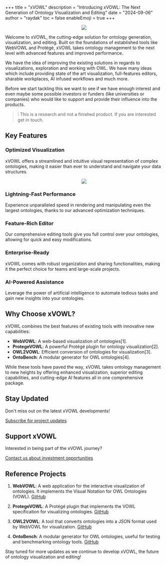 +++
title = "xVOWL"
description = "Introducing xVOWL: The Next Generation of Ontology Visualization and Editing"
date = "2024-09-06"
author = "raydak"
toc = false
enableEmoji = true
+++

<p style="width:30%; text-align:center; margin-left:auto; margin-right:auto;">
    <img src="../logo.svg">
</p>

Welcome to xVOWL, the cutting-edge solution for ontology generation, visualization, and editing. Built on the foundations of established tools like WebVOWL and Protégé, xVOWL takes ontology management to the next level with advanced features and improved performance.

We have the idea of improving the existing solutions in regards to visualizations, exploration and working with OWL. We have many ideas which include providing state of the art visualization, full-features editors, sharable workplaces, AI infused workflows and much more.

Before we start tackling this we want to see if we have enough interest and even maybe some possible investors or funders (like universities or companies) who would like to support and provide their influence into the products. 

> ❕ This is a research and not a finished product. If you are interested get in touch.

## Key Features

### Optimized Visualization

xVOWL offers a streamlined and intuitive visual representation of complex ontologies, making it easier than ever to understand and navigate your data structures.

<p style="width:50%; text-align:center; margin-left:auto; margin-right:auto;">
    <img src="https://www.researchgate.net/publication/349284378/figure/fig1/AS:990742415699970@1613222807643/Overview-of-SILKNOWs-ontology-Image-generated-with-the-WebVOWL-Web-based-Visualization.png">
</p>

### Lightning-Fast Performance

Experience unparalleled speed in rendering and manipulating even the largest ontologies, thanks to our advanced optimization techniques.

### Feature-Rich Editor

Our comprehensive editing tools give you full control over your ontologies, allowing for quick and easy modifications.


### Enterprise-Ready

xVOWL comes with robust organization and sharing functionalities, making it the perfect choice for teams and large-scale projects.

### AI-Powered Assistance

Leverage the power of artificial intelligence to automate tedious tasks and gain new insights into your ontologies.

## Why Choose xVOWL?

xVOWL combines the best features of existing tools with innovative new capabilities:

- **WebVOWL**: A web-based visualization of ontologies[1].
- **ProtegeVOWL**: A powerful Protégé plugin for ontology visualization[2].
- **OWL2VOWL**: Efficient conversion of ontologies for visualization[3].
- **OntoBench**: A modular generator for OWL ontologies[4].

While these tools have paved the way, xVOWL takes ontology management to new heights by offering enhanced visualization, superior editing capabilities, and cutting-edge AI features all in one comprehensive package.

## Stay Updated

Don't miss out on the latest xVOWL developments! 

[Subscribe for project updates](https://docs.google.com/forms/d/e/1FAIpQLSe9lQJZHbm1mpbrRRG7HBo09t4Op-vJig_vEzVJmgUL3Hap4Q/viewform?usp=sf_link)

## Support xVOWL

Interested in being part of the xVOWL journey? 

[Contact us about investment opportunities](https://docs.google.com/forms/d/e/1FAIpQLSdxy7eNF4XBV8zntN4gTk4JQxXQdg73Q9nLxpWB65sbi5XpCg/viewform?usp=sf_link)

## Reference Projects

1. **WebVOWL**: A web application for the interactive visualization of ontologies. It implements the Visual Notation for OWL Ontologies (VOWL). [GitHub](https://github.com/VisualDataWeb/WebVOWL)

2. **ProtegeVOWL**: A Protégé plugin that implements the VOWL specification for visualizing ontologies. [GitHub](https://github.com/VisualDataWeb/ProtegeVOWL)

3. **OWL2VOWL**: A tool that converts ontologies into a JSON format used by WebVOWL for visualization. [GitHub](https://github.com/VisualDataWeb/OWL2VOWL)

4. **OntoBench**: A modular generator for OWL ontologies, useful for testing and benchmarking ontology tools. [GitHub](https://github.com/VisualDataWeb/OntoBench)

Stay tuned for more updates as we continue to develop xVOWL, the future of ontology visualization and editing!
